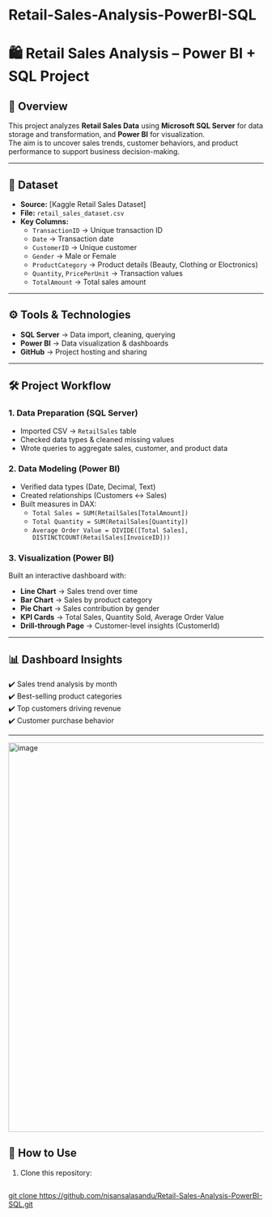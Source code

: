 # Retail-Sales-Analysis-PowerBI-SQL
# 🛍️ Retail Sales Analysis – Power BI + SQL Project

## 📌 Overview
This project analyzes **Retail Sales Data** using **Microsoft SQL Server** for data storage and transformation, and **Power BI** for visualization.  
The aim is to uncover sales trends, customer behaviors, and product performance to support business decision-making.

---

## 📂 Dataset
- **Source:** [Kaggle Retail Sales Dataset]  
- **File:** `retail_sales_dataset.csv`  
- **Key Columns:**  
  - `TransactionID` → Unique transaction ID  
  - `Date` → Transaction date  
  - `CustomerID` → Unique customer
  - `Gender` → Male or Female
  - `ProductCategory` → Product details (Beauty, Clothing or Eloctronics) 
  - `Quantity`, `PricePerUnit` → Transaction values  
  - `TotalAmount` → Total sales amount  

---

## ⚙️ Tools & Technologies
- **SQL Server** → Data import, cleaning, querying  
- **Power BI** → Data visualization & dashboards  
- **GitHub** → Project hosting and sharing  

---

## 🛠️ Project Workflow
### 1. Data Preparation (SQL Server)
- Imported CSV → `RetailSales` table
- Checked data types & cleaned missing values
- Wrote queries to aggregate sales, customer, and product data

### 2. Data Modeling (Power BI)
- Verified data types (Date, Decimal, Text)
- Created relationships (Customers ↔ Sales)
- Built measures in DAX:
  - `Total Sales = SUM(RetailSales[TotalAmount])`
  - `Total Quantity = SUM(RetailSales[Quantity])`
  - `Average Order Value = DIVIDE([Total Sales], DISTINCTCOUNT(RetailSales[InvoiceID]))`

### 3. Visualization (Power BI)
Built an interactive dashboard with:
- **Line Chart** → Sales trend over time  
- **Bar Chart** → Sales by product category  
- **Pie Chart** → Sales contribution by gender  
- **KPI Cards** → Total Sales, Quantity Sold, Average Order Value  
- **Drill-through Page** → Customer-level insights (CustomerId) 

---

## 📊 Dashboard Insights
✔️ Sales trend analysis by month  
✔️ Best-selling product categories  
✔️ Top customers driving revenue  
✔️ Customer purchase behavior  

---
<img width="1366" height="768" alt="image" src="https://github.com/user-attachments/assets/1de73269-ccb2-45c6-8248-65cb3fdf926c" />


## 🚀 How to Use
1. Clone this repository:
   ```bash
  [ git clone https://github.com/nisansalasandu/Retail-Sales-Analysis-PowerBI-SQL.git
](https://github.com/nisansalasandu/Retail-Sales-Analysis-PowerBI-SQL.git)

